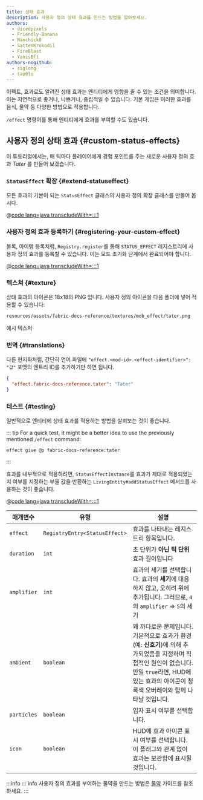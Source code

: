 ```yaml
---
title: 상태 효과
description: 사용자 정의 상태 효과를 만드는 방법을 알아보세요.
authors:
  - dicedpixels
  - Friendly-Banana
  - Manchick0
  - SattesKrokodil
  - FireBlast
  - YanisBft
authors-nogithub:
  - siglong
  - tao0lu
---
```


이펙트, 효과로도 알려진 상태 효과는 엔티티에게 영향을 줄 수 있는 조건을 의미합니다. 이는 자연적으로 좋거나, 나쁘거나, 중립적일 수 있습니다. 기본 게임은 이러한 효과를 음식, 물약 등 다양한 방법으로 적용합니다.

`/effect` 명령어를 통해 엔티티에게 효과를 부여할 수도 있습니다.

## 사용자 정의 상태 효과 {#custom-status-effects}

이 튜토리얼에서는, 매 틱마다 플레이어에게 경험 포인트를 주는 새로운 사용자 정의 효과 _Tater_ 를 만들어 보겠습니다.

### `StatusEffect` 확장 {#extend-statuseffect}

모든 효과의 기본이 되는 `StatusEffect` 클래스의 사용자 정의 확장 클래스를 만들어 봅시다.

@[code lang=java transcludeWith=:::1](@/reference/latest/src/main/java/com/example/docs/effect/TaterEffect.java)

### 사용자 정의 효과 등록하기 {#registering-your-custom-effect}

블록, 아이템 등록처럼, `Registry.register`를 통해 `STATUS_EFFECT` 레지스트리에 사용자 정의 효과를 등록할 수 있습니다. 이는 모드 초기화 단계에서 완료되어야 합니다.

@[code lang=java transcludeWith=:::1](@/reference/latest/src/main/java/com/example/docs/effect/FabricDocsReferenceEffects.java)

### 텍스쳐 {#texture}

상태 효과의 아이콘은 18x18의 PNG 입니다. 사용자 정의 아이콘을 다음 폴더에 넣어 적용할 수 있습니다:

```:no-line-numbers
resources/assets/fabric-docs-reference/textures/mob_effect/tater.png
```

<DownloadEntry visualURL="/assets/develop/tater-effect.png" downloadURL="/assets/develop/tater-effect-icon.png">예시 텍스처</DownloadEntry>

### 번역 {#translations}

다른 현지화처럼, 간단히 언어 파일에 `"effect.<mod-id>.<effect-identifier>": "값"` 포맷의 엔트리 ID를 추가하기만 하면 됩니다.

```json
{
  "effect.fabric-docs-reference.tater": "Tater"
}
```

### 테스트 {#testing}

일반적으로 엔티티에 상태 효과를 적용하는 방법을 살펴보는 것이 좋습니다.

::: tip
For a quick test, it might be a better idea to use the previously mentioned `/effect` command:

```mcfunction
effect give @p fabric-docs-reference:tater
```

:::

효과를 내부적으로 적용하려면, `StatusEffectInstance`를 효과가 제대로 적용되었는지 여부를 지정하는 부울 값을 반환하는 `LivingEntity#addStatusEffect` 메서드를 사용하는 것이 좋습니다.

@[code lang=java transcludeWith=:::1](@/reference/latest/src/main/java/com/example/docs/ReferenceMethods.java)

| 매개변수        | 유형                            | 설명                                                                                                                                                                                                             |
| ----------- | ----------------------------- | -------------------------------------------------------------------------------------------------------------------------------------------------------------------------------------------------------------- |
| `effect`    | `RegistryEntry<StatusEffect>` | 효과를 나타내는 레지스트리 항목입니다.                                                                                                                                                                          |
| `duration`  | `int`                         | 초 단위가 **아닌** **틱 단위** 효과 길이입니다                                                                                                                                                                                 |
| `amplifier` | `int`                         | 효과의 세기를 선택합니다. 효과의 **세기**에 대응하지 않고, 오히려 위에 추가됩니다. 그러므로, `4`의 `amplifier` => `5`의 세기                                                                                            |
| `ambient`   | `boolean`                     | 꽤 까다로운 문제입니다. 기본적으로 효과가 환경 (예: **신호기**)에 의해 추가되었음을 지정하며 직접적인 원인이 없습니다. 만일 `true`라면, HUD에 있는 효과의 아이콘이 청록색 오버레이와 함께 나타날 것입니다. |
| `particles` | `boolean`                     | 입자 표시 여부를 선택합니다.                                                                                                                                                                               |
| `icon`      | `boolean`                     | HUD에 효과 아이콘 표시 여부를 선택합니다. 이 플래그와 관계 없이 효과는 보관함에 표시될 것입니다.                                                                                                                      |

:::info
::: info
사용자 정의 효과를 부여하는 물약을 만드는 방법은 [물약](../items/potions) 가이드를 참조하세요.
:::
